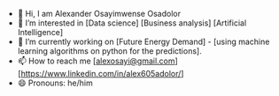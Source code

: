 - 👋 Hi, I am Alexander Osayimwense Osadolor
- 👀 I’m interested in [Data science] [Business analysis] [Artificial Intelligence]
- 🔭 I’m currently working on [Future Energy Demand] - [using machine learning algorithms on python for the predictions].
- 📫 How to reach me [alexosayi@gmail.com] [https://www.linkedin.com/in/alex605adolor/]
- 😄 Pronouns: he/him

<!---
Alex-osayi/Alex-osayi is a ✨ special ✨ repository because its `README.md` (this file) appears on your GitHub profile.
You can click the Preview link to take a look at your changes.
--->
